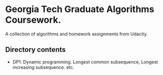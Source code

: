 # Georgia Tech Graduate Algorithms Coursework.
A collection of algorithms and homework assignments from Udacity.

## Directory contents
- DP1: Dynamic programming. Longest common subsequence, Longest increasing subsequence. etc.
